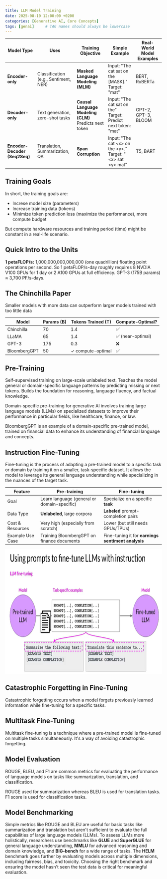 ```yaml
---
title: LLM Model Training
date: 2025-08-10 12:00:00 +0200
categories: [Generative AI, Core Concepts]
tags: [genai]     # TAG names should always be lowercase
---
```


| Model Type                    | Uses                                  | Training Objective                 | Simple Example                                                     | Real-World Model Examples |
| ----------------------------- | ------------------------------------- | ---------------------------------- | ------------------------------------------------------------------ | ------------------------- |
| **Encoder-only**              | Classification (e.g., Sentiment, NER) | **Masked Language Modeling (MLM)** | Input: "The cat sat on the \[MASK]." <br> Target: "mat"            | BERT, RoBERTa             |
| **Decoder-only**              | Text generation, zero-shot tasks      | **Causal Language Modeling (CLM)** <br> Predicts next token | Input: "The cat sat on the" <br> Target: Predict next token: "mat" | GPT-2, GPT-3, BLOOM       |
| **Encoder-Decoder (Seq2Seq)** | Translation, Summarization, QA        | **Span Corruption**              | Input: "The cat \<x> on the \<y>." <br> Target: "\<x> sat \<y> mat"    | T5, BART                  |

## Training Goals

In short, the training goals are:
- Increse model size (parameters)
- Increase training data (tokens)
- Minimize token prediction loss (maximize the performance), more compute budget

But compute hardware resources and training period (time) might be constant in a real-life scenario. 

## Quick Intro to the Units
**1 petaFLOP/s:** 1,000,000,000,000,000 (one quadrillion) floating point operations per second. So 1 petaFLOP/s-day roughly requires 8 NVDIA V100 GPUs for 1 day or 2 A100 GPUs at full efficiency. 
GPT-3 (175B params) ≈ 3,700 PF/s-days.

## The Chinchilla Paper
Smaller models with more data can outperform larger models trained with too little data

| Model        | Params (B) | Tokens Trained (T) | Compute-Optimal? |
| ------------ | ---------- | ------------------ | ---------------- |
| Chinchilla   | 70         | 1.4                | ✅                |
| LLaMA        | 65         | 1.4                | ✅ (near-optimal) |
| GPT-3        | 175        | 0.3                | ❌                |
| BloombergGPT | 50         | ✓ compute-optimal  | ✅                |


## Pre-Training

Self-supervised training on large-scale unlabeled text. Teaches the model general or domain-specific language patterns by predicting missing or next tokens.
Builds the foundation for reasoning, language fluency, and factual knowledge.

Domain-specific pre-training for generative AI involves training large language models (LLMs) on specialized datasets to improve their performance in particular fields, like healthcare, finance, or law. 

BloombergGPT is an example of a domain-specific pre-trained model, trained on financial data to enhance its understanding of financial language and concepts.

## Instruction Fine-Tuning
Fine-tuning is the process of adapting a pre-trained model to a specific task or domain by training it on a smaller, task-specific dataset. It allows the model to leverage its general language understanding while specializing in the nuances of the target task.

| Feature          | **Pre-training**                            | **Fine-tuning**                                    |
| ---------------- | ------------------------------------------- | -------------------------------------------------- |
| Goal             | Learn language (general or domain-specific) | Specialize on a specific **task**                  |
| Data Type        | **Unlabeled**, large corpora                | **Labeled** prompt-completion pairs                |
| Cost & Resources | Very high (especially from scratch)         | Lower (but still needs GPUs/TPUs)                  |
| Example Use Case | Training BloombergGPT on finance documents  | Fine-tuning it for **earnings sentiment analysis** |


<img src="../assets/img/InstructionFineTuning.png" width="780" height="400"> 

## Catastrophic Forgetting in Fine-Tuning
Catastrophic forgetting occurs when a model forgets previously learned information while fine-tuning for a specific tasks.

## Multitask Fine-Tuning
Multitask fine-tuning is a technique where a pre-trained model is fine-tuned on multiple tasks simultaneously. It's a way of avoiding catastrophic forgetting.

## Model Evaluation
ROUGE, BLEU, and F1 are common metrics for evaluating the performance of language models on tasks like summarization, translation, and classification.

ROUGE used for summarization whereas BLEU is used for translation tasks. F1 score is used for classification tasks.

## Model Benchmarking
Simple metrics like ROUGE and BLEU are useful for basic tasks like summarization and translation but aren't sufficient to evaluate the full capabilities of large language models (LLMs). To assess LLMs more holistically, researchers use benchmarks like **GLUE** and **SuperGLUE** for general language understanding, **MMLU** for advanced reasoning and domain knowledge, and **BIG-bench** for a wide range of tasks. The **HELM** benchmark goes further by evaluating models across multiple dimensions, including fairness, bias, and toxicity. Choosing the right benchmark and ensuring the model hasn't seen the test data is critical for meaningful evaluation.
